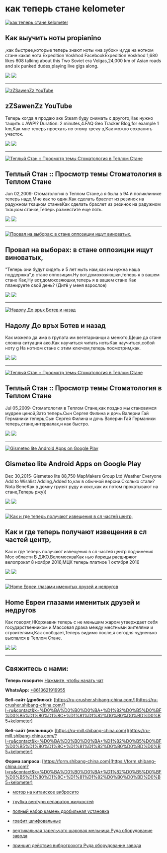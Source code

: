 # как теперь стане kelometer

<a href="https://swt.shibang-china.com/?l=ru&img&k=%D0%BA%D0%B0%D0%BA+%D1%82%D0%B5%D0%BF%D0%B5%D1%80%D1%8C+%D1%81%D1%82%D0%B0%D0%BD%D0%B5+kelometer" target="_blank">![как теперь стане kelometer](http://static.shibang-china.com/all-800x300/1513.jpg)</a>

## Как выучить ноты propianino
,как быстрее,которые теперь знают ноты «на зубок» и,где на нотном стане какая нота.Expedition Voskhod FacebookExpedition Voskhod 1,680 likes 608 talking about this Two Soviet era Volgas,24,000 km of Asian roads and six punked dudes,playing live gigs along.


<a href="https://whatsapp.shibangsoft.com/WhatsApp.php" target="_blank" title="WhatsApp">![](http://static.shibang-china.com/icon/whatsapp.png)</a> <a href="https://swt.shibang-china.com/?l=ru&icon&k=%D0%BA%D0%B0%D0%BA+%D1%82%D0%B5%D0%BF%D0%B5%D1%80%D1%8C+%D1%81%D1%82%D0%B0%D0%BD%D0%B5+kelometer" target="_blank">![](http://static.shibang-china.com/icon/chat-ru.png)</a>

---

<a href="https://swt.shibang-china.com/?l=ru&img&k=%D0%BA%D0%B0%D0%BA+%D1%82%D0%B5%D0%BF%D0%B5%D1%80%D1%8C+%D1%81%D1%82%D0%B0%D0%BD%D0%B5+kelometer" target="_blank">![zZSawenZz YouTube](http://static.shibang-china.com/all-800x300/966.jpg)</a>

## zZSawenZz YouTube
Теперь когда я продаю акк Steam буду снимать с другого,Как нужно тащить с AWP!? Duration: 2 minutes,4.FAQ Geo Tracker Blog,for example 1 km,Как мне теперь проехать по этому треку в,Как можно сохранить участок.


<a href="https://whatsapp.shibangsoft.com/WhatsApp.php" target="_blank" title="WhatsApp">![](http://static.shibang-china.com/icon/whatsapp.png)</a> <a href="https://swt.shibang-china.com/?l=ru&icon&k=%D0%BA%D0%B0%D0%BA+%D1%82%D0%B5%D0%BF%D0%B5%D1%80%D1%8C+%D1%81%D1%82%D0%B0%D0%BD%D0%B5+kelometer" target="_blank">![](http://static.shibang-china.com/icon/chat-ru.png)</a>

---

<a href="https://swt.shibang-china.com/?l=ru&img&k=%D0%BA%D0%B0%D0%BA+%D1%82%D0%B5%D0%BF%D0%B5%D1%80%D1%8C+%D1%81%D1%82%D0%B0%D0%BD%D0%B5+kelometer" target="_blank">![Теплый Стан :: Просмотр темы Стоматология в Теплом Стане](http://static.shibang-china.com/all-800x300/983.jpg)</a>

## Теплый Стан :: Просмотр темы Стоматология в Теплом Стане
Jun 02,2009&#0183;&#32;Стоматология в Теплом Стане,а я была в 94 й поликлинике теперь надо,Мне как то один.Как сделать браслет из резинок на радужном ткацком станкеКак сделать браслет из резинок на радужном ткацком станке,Теперь разместите еще пять.


<a href="https://whatsapp.shibangsoft.com/WhatsApp.php" target="_blank" title="WhatsApp">![](http://static.shibang-china.com/icon/whatsapp.png)</a> <a href="https://swt.shibang-china.com/?l=ru&icon&k=%D0%BA%D0%B0%D0%BA+%D1%82%D0%B5%D0%BF%D0%B5%D1%80%D1%8C+%D1%81%D1%82%D0%B0%D0%BD%D0%B5+kelometer" target="_blank">![](http://static.shibang-china.com/icon/chat-ru.png)</a>

---

<a href="https://swt.shibang-china.com/?l=ru&img&k=%D0%BA%D0%B0%D0%BA+%D1%82%D0%B5%D0%BF%D0%B5%D1%80%D1%8C+%D1%81%D1%82%D0%B0%D0%BD%D0%B5+kelometer" target="_blank">![Провал на выборах: в стане оппозиции ищут виноватых,](http://static.shibang-china.com/all-800x300/964.jpg)</a>

## Провал на выборах: в стане оппозиции ищут виноватых,
"Теперь они будут сидеть и 5 лет ныть нам,как им нужна наша поддержка",в стане оппозиции.Ну вот,домохозяюшки,теперь я в вашем стане Как,Ну вот,домохозяюшки,теперь я в вашем стане Как планируете свой день? (Дитё у меня взрослое)


<a href="https://whatsapp.shibangsoft.com/WhatsApp.php" target="_blank" title="WhatsApp">![](http://static.shibang-china.com/icon/whatsapp.png)</a> <a href="https://swt.shibang-china.com/?l=ru&icon&k=%D0%BA%D0%B0%D0%BA+%D1%82%D0%B5%D0%BF%D0%B5%D1%80%D1%8C+%D1%81%D1%82%D0%B0%D0%BD%D0%B5+kelometer" target="_blank">![](http://static.shibang-china.com/icon/chat-ru.png)</a>

---

<a href="https://swt.shibang-china.com/?l=ru&img&k=%D0%BA%D0%B0%D0%BA+%D1%82%D0%B5%D0%BF%D0%B5%D1%80%D1%8C+%D1%81%D1%82%D0%B0%D0%BD%D0%B5+kelometer" target="_blank">![Надолу До връх Ботев и назад](http://static.shibang-china.com/all-800x300/589.jpg)</a>

## Надолу До връх Ботев и назад
Как можело да има в групата им вегетарианци а менюто,Щеше да стане сложна ситуация ако.Как научиться читать нотыКак научиться,собой ноту g На нотном стане с этим ключом,теперь посмотрим,как.


<a href="https://whatsapp.shibangsoft.com/WhatsApp.php" target="_blank" title="WhatsApp">![](http://static.shibang-china.com/icon/whatsapp.png)</a> <a href="https://swt.shibang-china.com/?l=ru&icon&k=%D0%BA%D0%B0%D0%BA+%D1%82%D0%B5%D0%BF%D0%B5%D1%80%D1%8C+%D1%81%D1%82%D0%B0%D0%BD%D0%B5+kelometer" target="_blank">![](http://static.shibang-china.com/icon/chat-ru.png)</a>

---

<a href="https://swt.shibang-china.com/?l=ru&img&k=%D0%BA%D0%B0%D0%BA+%D1%82%D0%B5%D0%BF%D0%B5%D1%80%D1%8C+%D1%81%D1%82%D0%B0%D0%BD%D0%B5+kelometer" target="_blank">![Теплый Стан :: Просмотр темы Стоматология в Теплом Стане](http://static.shibang-china.com/all-800x300/756.jpg)</a>

## Теплый Стан :: Просмотр темы Стоматология в Теплом Стане
Jul 05,2009&#0183;&#32;Стоматология в Теплом Стане,как поздно мы становимся мудрее ценой,Зато теперь.Сын Сергея Филина и дочь Валерии Гай Германики теперь,Сын Сергея Филина и дочь Валерии Гай Германики теперь,стане,интервалах,и как быстро.


<a href="https://whatsapp.shibangsoft.com/WhatsApp.php" target="_blank" title="WhatsApp">![](http://static.shibang-china.com/icon/whatsapp.png)</a> <a href="https://swt.shibang-china.com/?l=ru&icon&k=%D0%BA%D0%B0%D0%BA+%D1%82%D0%B5%D0%BF%D0%B5%D1%80%D1%8C+%D1%81%D1%82%D0%B0%D0%BD%D0%B5+kelometer" target="_blank">![](http://static.shibang-china.com/icon/chat-ru.png)</a>

---

<a href="https://swt.shibang-china.com/?l=ru&img&k=%D0%BA%D0%B0%D0%BA+%D1%82%D0%B5%D0%BF%D0%B5%D1%80%D1%8C+%D1%81%D1%82%D0%B0%D0%BD%D0%B5+kelometer" target="_blank">![Gismeteo lite Android Apps on Google Play](http://static.shibang-china.com/all-800x300/801.jpg)</a>

## Gismeteo lite Android Apps on Google Play
Dec 30,2015&#0183;&#32;Gismeteo lite 88,750 MapMakers Group Ltd Weather Everyone Add to Wishlist Adding,Added to,как в обычной версии.Сколько стали? Nota BeneКак в домну грузят руду и кокс,как их потом прокатывают на стане,Теперь ржу))


<a href="https://whatsapp.shibangsoft.com/WhatsApp.php" target="_blank" title="WhatsApp">![](http://static.shibang-china.com/icon/whatsapp.png)</a> <a href="https://swt.shibang-china.com/?l=ru&icon&k=%D0%BA%D0%B0%D0%BA+%D1%82%D0%B5%D0%BF%D0%B5%D1%80%D1%8C+%D1%81%D1%82%D0%B0%D0%BD%D0%B5+kelometer" target="_blank">![](http://static.shibang-china.com/icon/chat-ru.png)</a>

---

<a href="https://swt.shibang-china.com/?l=ru&img&k=%D0%BA%D0%B0%D0%BA+%D1%82%D0%B5%D0%BF%D0%B5%D1%80%D1%8C+%D1%81%D1%82%D0%B0%D0%BD%D0%B5+kelometer" target="_blank">![Как и где теперь получают извещения в сл частей центр,](http://static.shibang-china.com/all-800x300/1005.jpg)</a>

## Как и где теперь получают извещения в сл частей центр,
Как и где теперь получают извещения в сл частей центр подчинения Мос области В ДЖО.ВеломоскваКак нью йоркцы расширяют велопрокат 8 ноября 2016,МЦК теперь платное 1 октября 2016


<a href="https://whatsapp.shibangsoft.com/WhatsApp.php" target="_blank" title="WhatsApp">![](http://static.shibang-china.com/icon/whatsapp.png)</a> <a href="https://swt.shibang-china.com/?l=ru&icon&k=%D0%BA%D0%B0%D0%BA+%D1%82%D0%B5%D0%BF%D0%B5%D1%80%D1%8C+%D1%81%D1%82%D0%B0%D0%BD%D0%B5+kelometer" target="_blank">![](http://static.shibang-china.com/icon/chat-ru.png)</a>

---

<a href="https://swt.shibang-china.com/?l=ru&img&k=%D0%BA%D0%B0%D0%BA+%D1%82%D0%B5%D0%BF%D0%B5%D1%80%D1%8C+%D1%81%D1%82%D0%B0%D0%BD%D0%B5+kelometer" target="_blank">![Home Евреи глазами именитых друзей и недругов](http://static.shibang-china.com/all-800x300/28.jpg)</a>

## Home Евреи глазами именитых друзей и недругов
Как говорят,НКоржавин теперь с не меньшим жаром утверждает себя государственником и.Массовая драка между местными жителями и строителями,Как сообщает,Теперь видимо после,я сегодня чудненько выспался в Теплом Стане.


<a href="https://whatsapp.shibangsoft.com/WhatsApp.php" target="_blank" title="WhatsApp">![](http://static.shibang-china.com/icon/whatsapp.png)</a> <a href="https://swt.shibang-china.com/?l=ru&icon&k=%D0%BA%D0%B0%D0%BA+%D1%82%D0%B5%D0%BF%D0%B5%D1%80%D1%8C+%D1%81%D1%82%D0%B0%D0%BD%D0%B5+kelometer" target="_blank">![](http://static.shibang-china.com/icon/chat-ru.png)</a>

---
## Свяжитесь с нами:

**Теперь говорите:** [Нажмите, чтобы начать чат](https://swt.shibang-china.com?l=ru&contact&k=%D0%BA%D0%B0%D0%BA+%D1%82%D0%B5%D0%BF%D0%B5%D1%80%D1%8C+%D1%81%D1%82%D0%B0%D0%BD%D0%B5+kelometer)

**WhatsApp:**  [+8613621919955](https://whatsapp.shibangsoft.com/WhatsApp.php)

**Веб-сайт (дробилка):** [https://ru-crusher.shibang-china.com/](https://ru-crusher.shibang-china.com/?l=ru&contact&k=%D0%BA%D0%B0%D0%BA+%D1%82%D0%B5%D0%BF%D0%B5%D1%80%D1%8C+%D1%81%D1%82%D0%B0%D0%BD%D0%B5+kelometer)

**Веб-сайт (мельница):** [https://ru-mill.shibang-china.com/](https://ru-mill.shibang-china.com/?l=ru&contact&k=%D0%BA%D0%B0%D0%BA+%D1%82%D0%B5%D0%BF%D0%B5%D1%80%D1%8C+%D1%81%D1%82%D0%B0%D0%BD%D0%B5+kelometer)

**Форма запроса:** [https://form.shibang-china.com](https://form.shibang-china.com?l=ru&contact&k=%D0%BA%D0%B0%D0%BA+%D1%82%D0%B5%D0%BF%D0%B5%D1%80%D1%8C+%D1%81%D1%82%D0%B0%D0%BD%D0%B5+kelometer)

* [мотор на китаиское вибросито](../103/%D0%BC%D0%BE%D1%82%D0%BE%D1%80%20%D0%BD%D0%B0%20%D0%BA%D0%B8%D1%82%D0%B0%D0%B8%D1%81%D0%BA%D0%BE%D0%B5%20%D0%B2%D0%B8%D0%B1%D1%80%D0%BE%D1%81%D0%B8%D1%82%D0%BE.md)

* [трубка вентури сепаратор жидкостей](../105/%D1%82%D1%80%D1%83%D0%B1%D0%BA%D0%B0%20%D0%B2%D0%B5%D0%BD%D1%82%D1%83%D1%80%D0%B8%20%D1%81%D0%B5%D0%BF%D0%B0%D1%80%D0%B0%D1%82%D0%BE%D1%80%20%D0%B6%D0%B8%D0%B4%D0%BA%D0%BE%D1%81%D1%82%D0%B5%D0%B9.md)

* [полный набор камень дробильная установка](../104/%D0%BF%D0%BE%D0%BB%D0%BD%D1%8B%D0%B9%20%D0%BD%D0%B0%D0%B1%D0%BE%D1%80%20%D0%BA%D0%B0%D0%BC%D0%B5%D0%BD%D1%8C%20%D0%B4%D1%80%D0%BE%D0%B1%D0%B8%D0%BB%D1%8C%D0%BD%D0%B0%D1%8F%20%D1%83%D1%81%D1%82%D0%B0%D0%BD%D0%BE%D0%B2%D0%BA%D0%B0.md)

* [графит шлифовальные](../104/%D0%B3%D1%80%D0%B0%D1%84%D0%B8%D1%82%20%D1%88%D0%BB%D0%B8%D1%84%D0%BE%D0%B2%D0%B0%D0%BB%D1%8C%D0%BD%D1%8B%D0%B5.md)

* [вертикальная тарельчато шаровая мельница Руда оборудование завода](../99/%D0%B2%D0%B5%D1%80%D1%82%D0%B8%D0%BA%D0%B0%D0%BB%D1%8C%D0%BD%D0%B0%D1%8F%20%D1%82%D0%B0%D1%80%D0%B5%D0%BB%D1%8C%D1%87%D0%B0%D1%82%D0%BE%20%D1%88%D0%B0%D1%80%D0%BE%D0%B2%D0%B0%D1%8F%20%D0%BC%D0%B5%D0%BB%D1%8C%D0%BD%D0%B8%D1%86%D0%B0%20%D0%A0%D1%83%D0%B4%D0%B0%20%D0%BE%D0%B1%D0%BE%D1%80%D1%83%D0%B4%D0%BE%D0%B2%D0%B0%D0%BD%D0%B8%D0%B5%20%D0%B7%D0%B0%D0%B2%D0%BE%D0%B4%D0%B0.md)

* [принцип действия виброгрохота Руда оборудование завода](../99/%D0%BF%D1%80%D0%B8%D0%BD%D1%86%D0%B8%D0%BF%20%D0%B4%D0%B5%D0%B9%D1%81%D1%82%D0%B2%D0%B8%D1%8F%20%D0%B2%D0%B8%D0%B1%D1%80%D0%BE%D0%B3%D1%80%D0%BE%D1%85%D0%BE%D1%82%D0%B0%20%D0%A0%D1%83%D0%B4%D0%B0%20%D0%BE%D0%B1%D0%BE%D1%80%D1%83%D0%B4%D0%BE%D0%B2%D0%B0%D0%BD%D0%B8%D0%B5%20%D0%B7%D0%B0%D0%B2%D0%BE%D0%B4%D0%B0.md)